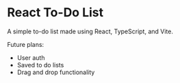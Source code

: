 # React To-Do List

A simple to-do list made using React, TypeScript, and Vite.

Future plans:
- User auth
- Saved to do lists
- Drag and drop functionality
